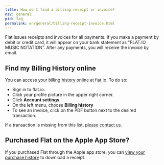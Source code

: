 ```yaml
---
title: How do I find a billing receipt or invoice?
nav: general
pid: faq
permalink: en/general/billing-receipt-invoice.html
---
```


Flat issues receipts and invoices for all payments. If you make a payment by debit or credit card, it will appear on your bank statement as "FLAT.IO MUSIC NOTATION". After any payments, you will receive the invoice by email.

## Find my Billing History online

You can access [your billing history online at flat.io](https://flat.io/settings/b-history). To do so:

* Sign in to flat.io.
* Click your profile picture in the upper right corner.
* Click **Account settings**.
* On the left menu, choose **Billing history**
* To see an invoice, click on the PDF button next to the desired transaction. 

If a transaction is missing from this list, [please contact us](https://flat.io/help/support).

## Purchased Flat on the Apple App Store?

If you purchased Flat through the Apple app store, you can [view your purchase history](https://support.apple.com/en-us/HT204088) to download a receipt. 
